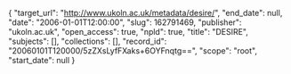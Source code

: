 {
  "target_url": "http://www.ukoln.ac.uk/metadata/desire/", 
  "end_date": null, 
  "date": "2006-01-01T12:00:00", 
  "slug": 162791469, 
  "publisher": "ukoln.ac.uk", 
  "open_access": true, 
  "npld": true, 
  "title": "DESIRE", 
  "subjects": [], 
  "collections": [], 
  "record_id": "20060101T120000/5zZXsLyfFXaks+6OYFnqtg==", 
  "scope": "root", 
  "start_date": null
}

